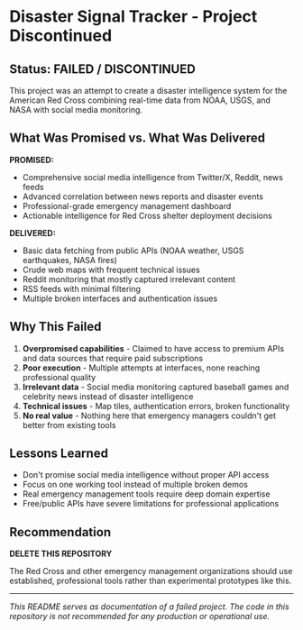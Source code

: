 # Disaster Signal Tracker - Project Discontinued

## Status: FAILED / DISCONTINUED

This project was an attempt to create a disaster intelligence system for the American Red Cross combining real-time data from NOAA, USGS, and NASA with social media monitoring.

## What Was Promised vs. What Was Delivered

**PROMISED:**
- Comprehensive social media intelligence from Twitter/X, Reddit, news feeds
- Advanced correlation between news reports and disaster events  
- Professional-grade emergency management dashboard
- Actionable intelligence for Red Cross shelter deployment decisions

**DELIVERED:**
- Basic data fetching from public APIs (NOAA weather, USGS earthquakes, NASA fires)
- Crude web maps with frequent technical issues
- Reddit monitoring that mostly captured irrelevant content
- RSS feeds with minimal filtering
- Multiple broken interfaces and authentication issues

## Why This Failed

1. **Overpromised capabilities** - Claimed to have access to premium APIs and data sources that require paid subscriptions
2. **Poor execution** - Multiple attempts at interfaces, none reaching professional quality
3. **Irrelevant data** - Social media monitoring captured baseball games and celebrity news instead of disaster intelligence
4. **Technical issues** - Map tiles, authentication errors, broken functionality
5. **No real value** - Nothing here that emergency managers couldn't get better from existing tools

## Lessons Learned

- Don't promise social media intelligence without proper API access
- Focus on one working tool instead of multiple broken demos
- Real emergency management tools require deep domain expertise
- Free/public APIs have severe limitations for professional applications

## Recommendation

**DELETE THIS REPOSITORY**

The Red Cross and other emergency management organizations should use established, professional tools rather than experimental prototypes like this.

---

*This README serves as documentation of a failed project. The code in this repository is not recommended for any production or operational use.*